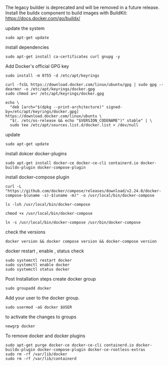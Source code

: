 The legacy builder is deprecated and will be removed in a future release.
            Install the buildx component to build images with BuildKit:
            https://docs.docker.com/go/buildx/
       
update the system
```     
sudo apt-get update
```
install dependencies
```
sudo apt-get install ca-certificates curl gnupg -y
```
Add Docker's official GPG key
```
sudo install -m 0755 -d /etc/apt/keyrings
```
```
curl -fsSL https://download.docker.com/linux/ubuntu/gpg | sudo gpg --dearmor -o /etc/apt/keyrings/docker.gpg
sudo chmod a+r /etc/apt/keyrings/docker.gpg
```
```
echo \
  "deb [arch="$(dpkg --print-architecture)" signed-by=/etc/apt/keyrings/docker.gpg] https://download.docker.com/linux/ubuntu \
  "$(. /etc/os-release && echo "$VERSION_CODENAME")" stable" | \
  sudo tee /etc/apt/sources.list.d/docker.list > /dev/null
```
update
```
sudo apt-get update
```
install dokcer docker-plugins
```
sudo apt-get install docker-ce docker-ce-cli containerd.io docker-buildx-plugin docker-compose-plugin
```
install docker-compose plugin
```
curl -L "https://github.com/docker/compose/releases/download/v2.24.0/docker-compose-$(uname -s)-$(uname -m)" -o /usr/local/bin/docker-compose
```
```
ls -lsh /usr/local/bin/docker-compose
```
```
chmod +x /usr/local/bin/docker-compose
```
```
ln -s /usr/local/bin/docker-compose /usr/bin/docker-compose
```
check the versions
```
docker version && docker compose version && docker-compose version
```
docker restart , enable , status check
```
sudo systemctl restart docker 
sudo systemctl enable docker 
sudo systemctl status docker
```
Post Installation steps
create docker group
```
sudo groupadd docker
```
Add your user to the docker group.
```
sudo usermod -aG docker $USER
```
to activate the changes to groups
```
newgrp docker
```

To remove docker and docker plugins
```
sudo apt-get purge docker-ce docker-ce-cli containerd.io docker-buildx-plugin docker-compose-plugin docker-ce-rootless-extras
sudo rm -rf /var/lib/docker
sudo rm -rf /var/lib/containerd
```


